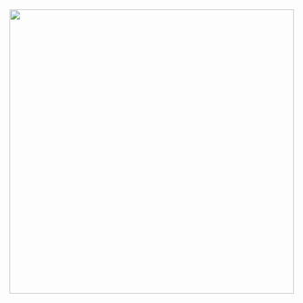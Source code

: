<img src="https://github.com/gabrielziegler3/Requisitos-2018-1/blob/master/imagens/Casos_de_uso/transmitir.png" width=500px>